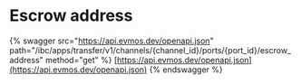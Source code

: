 # Escrow address

{% swagger src="https://api.evmos.dev/openapi.json" path="/ibc/apps/transfer/v1/channels/{channel_id}/ports/{port_id}/escrow_address" method="get" %}
[https://api.evmos.dev/openapi.json](https://api.evmos.dev/openapi.json)
{% endswagger %}
